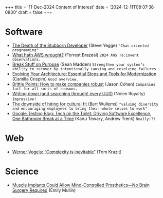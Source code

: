 +++
title = '11-Dec-2024 Content of Interest'
date = '2024-12-11T08:07:38-0800'
draft = false
+++


# Software

-   [The Death of the Stubborn Developer](https://steve-yegge.medium.com/the-death-of-the-stubborn-developer-b5e8f78d326b)
    (Steve Yegge) `"Chat-oriented programming"`
-   [What hath AWS wrought?](https://newsletter.goodtechthings.com/p/what-hath-aws-wrought) (Forrest Brazeal)
    `2024 AWS re:Invent observations.`
-   [Break Stuff on Purpose](https://slack.engineering/break-stuff-on-purpose/) (Sean Madden) `Strengthen your system’s ability to recover by intentionally causing and resolving failures`
-   [Evolving Your Architecture: Essential Steps and Tools for Modernization](https://www.infoq.com/presentations/architecture-modernization/) (Camilla Crispim) `Good overview.`
-   [Brittle Points: How to make companies robust](https://longform.asmartbear.com/brittle-points/)
    (Jason Cohen) `Companies fail for all sorts of reasons.`
-   [Writing down (and searching through) every UUID](https://eieio.games/blog/writing-down-every-uuid/)
    (Nolen Royalty) `Impressive!`
-   [The downside of hiring for cultural fit](https://bartwullems.blogspot.com/2024/12/the-downside-of-hiring-for-cultural-fit.html) (Bart Wullems)
    `"valuing diversity and encouraging employees to bring their whole selves to work"`
-   [Google Testing Blog: Tech on the Toilet: Driving Software Excellence, One Bathroom Break at a Time](https://testing.googleblog.com/2024/12/tech-on-toilet-driving-software.html) (Kanu Tewary, Andrew Trenk) `Really!?!`


# Web

-   [Werner Vogels: &ldquo;Complexity is inevitable&rdquo;](https://www.runtime.news/werner-vogels-complexity-is-inevitable/) (Tom Krazit)


# Science

-   [Muscle Implants Could Allow Mind-Controlled Prosthetics—No Brain Surgery Required](https://www.wired.com/story/amputees-could-control-prosthetics-with-just-their-thoughts-no-brain-surgery-required-phantom-neuro/) (Emily Mullin)

